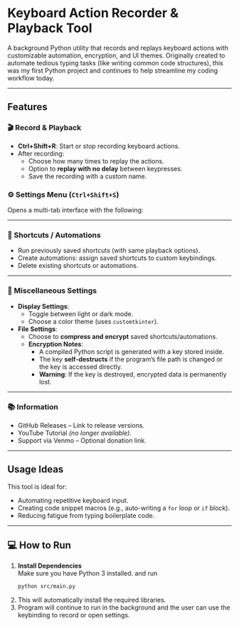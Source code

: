 # Keyboard Action Recorder & Playback Tool

A background Python utility that records and replays keyboard actions with customizable automation, encryption, and UI themes. Originally created to automate tedious typing tasks (like writing common code structures), this was my first Python project and continues to help streamline my coding workflow today.

---

## Features

### 🎬 Record & Playback
- **Ctrl+Shift+R**: Start or stop recording keyboard actions.
- After recording:
  - Choose how many times to replay the actions.
  - Option to **replay with no delay** between keypresses.
  - Save the recording with a custom name.

### ⚙️ Settings Menu (`Ctrl+Shift+S`)
Opens a multi-tab interface with the following:

---

### 🔁 Shortcuts / Automations
- Run previously saved shortcuts (with same playback options).
- Create automations: assign saved shortcuts to custom keybindings.
- Delete existing shortcuts or automations.

---

### 🎨 Miscellaneous Settings
- **Display Settings**:
  - Toggle between light or dark mode.
  - Choose a color theme (uses `customtkinter`).
- **File Settings**:
  - Choose to **compress and encrypt** saved shortcuts/automations.
  - **Encryption Notes**:
    - A compiled Python script is generated with a key stored inside.
    - The key **self-destructs** if the program’s file path is changed or the key is accessed directly.
    - **Warning**: If the key is destroyed, encrypted data is permanently lost.

---

### 📚 Information
- GitHub Releases – Link to release versions.
- YouTube Tutorial *(no longer available)*.
- Support via Venmo – Optional donation link.

---

## Usage Ideas

This tool is ideal for:
- Automating repetitive keyboard input.
- Creating code snippet macros (e.g., auto-writing a `for` loop or `if` block).
- Reducing fatigue from typing boilerplate code.

---

## 💻 How to Run

1. **Install Dependencies**  
   Make sure you have Python 3 installed. and run
   ```bash
   python src/main.py
    ```
2. This will automatically install the required libraries.
3. Program will continue to run in the background and the user can use the keybinding to record or open settings.
